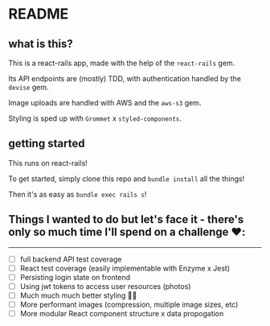 # README

## what is this?
This is a react-rails app, made with the help of the `react-rails` gem.

Its API endpoints are (mostly) TDD, with authentication handled by the `devise` gem.

Image uploads are handled with AWS and the `aws-s3` gem.

Styling is sped up with `Grommet` x `styled-components`.


## getting started
This runs on react-rails!

To get started, simply clone this repo and 
`bundle install` all the things! 

Then it's as easy as
`bundle exec rails s`!



## Things I wanted to do but let's face it - there's only so much time I'll spend on a challenge ❤️:
---
- [ ] full backend API test coverage
- [ ] React test coverage (easily implementable with Enzyme x Jest)
- [ ] Persisting login state on frontend
- [ ] Using jwt tokens to access user resources (photos)
- [ ] Much much much better styling 💅🏼
- [ ] More performant images (compression, multiple image sizes, etc)
- [ ] More modular React component structure x data propogation
